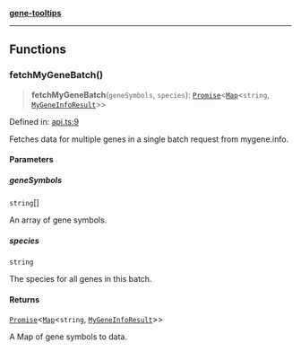 [**gene-tooltips**](README.md)

***

## Functions

### fetchMyGeneBatch()

> **fetchMyGeneBatch**(`geneSymbols`, `species`): [`Promise`](https://developer.mozilla.org/docs/Web/JavaScript/Reference/Global_Objects/Promise)\<[`Map`](https://developer.mozilla.org/docs/Web/JavaScript/Reference/Global_Objects/Map)\<`string`, [`MyGeneInfoResult`](config.md#mygeneinforesult)\>\>

Defined in: [api.ts:9](https://github.com/mattjmeier/gene-tooltips/blob/4f54137499aa7b703b4b8e3178c63f142ff8a2c3/src/api.ts#L9)

Fetches data for multiple genes in a single batch request from mygene.info.

#### Parameters

##### geneSymbols

`string`[]

An array of gene symbols.

##### species

`string`

The species for all genes in this batch.

#### Returns

[`Promise`](https://developer.mozilla.org/docs/Web/JavaScript/Reference/Global_Objects/Promise)\<[`Map`](https://developer.mozilla.org/docs/Web/JavaScript/Reference/Global_Objects/Map)\<`string`, [`MyGeneInfoResult`](config.md#mygeneinforesult)\>\>

A Map of gene symbols to data.
